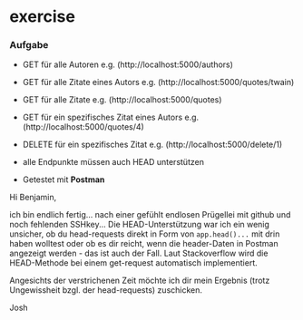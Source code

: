 # exercise

### Aufgabe
- GET für alle Autoren                        e.g. (http://localhost:5000/authors)
- GET für alle Zitate eines Autors            e.g. (http://localhost:5000/quotes/twain)
- GET für alle Zitate                         e.g. (http://localhost:5000/quotes)
- GET für ein spezifisches Zitat eines Autors e.g. (http://localhost:5000/quotes/4)
- DELETE für ein spezifisches Zitat           e.g. (http://localhost:5000/delete/1)
- alle Endpunkte müssen auch HEAD unterstützen

- Getestet mit **Postman**

Hi Benjamin,

ich bin endlich fertig... nach einer gefühlt endlosen Prügellei mit github und noch fehlenden SSHkey...
Die HEAD-Unterstützung war ich ein wenig unsicher, ob du head-requests direkt in Form von `app.head()...` mit drin haben wolltest oder ob es dir reicht, wenn die header-Daten in Postman angezeigt werden - das ist auch der Fall. Laut Stackoverflow wird die HEAD-Methode bei einem get-request automatisch implementiert.

Angesichts der verstrichenen Zeit möchte ich dir mein Ergebnis (trotz Ungewissheit bzgl. der head-requests) zuschicken. 

Josh
